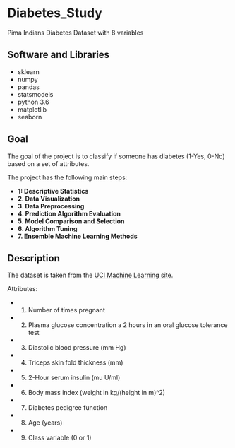# Diabetes_Study
Pima Indians Diabetes Dataset with 8 variables

## Software and Libraries 
- sklearn
- numpy
- pandas
- statsmodels
- python 3.6
- matplotlib
- seaborn

## Goal
The goal of the project is to classify if someone has diabetes (1-Yes, 0-No) based on a set of attributes. 

The project has the following main steps:

- **1: Descriptive Statistics**
- **2. Data Visualization**
- **3. Data Preprocessing**
- **4. Prediction Algorithm Evaluation**
- **5. Model Comparison and Selection**
- **6. Algorithm Tuning**
- **7. Ensemble Machine Learning Methods**

## Description
The dataset is taken from the [UCI Machine Learning site.](https://archive.ics.uci.edu/ml/datasets/pima+indians+diabetes)

Attributes:
- 1. Number of times pregnant
- 2. Plasma glucose concentration a 2 hours in an oral glucose tolerance test
- 3. Diastolic blood pressure (mm Hg)
- 4. Triceps skin fold thickness (mm)
- 5. 2-Hour serum insulin (mu U/ml)
- 6. Body mass index (weight in kg/(height in m)^2)
- 7. Diabetes pedigree function
- 8. Age (years)
- 9. Class variable (0 or 1)
